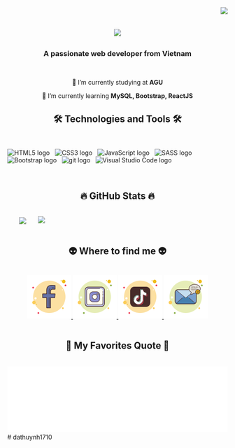<!-- HuynhThanhDat -->
<img align="right" src="https://visitor-badge.laobi.icu/badge?page_id=salesp07.salesp07">
<h1 align="center">
  <a href="https://git.io/typing-svg">
    <img src="https://readme-typing-svg.herokuapp.com/?lines=Hi+There!+👋;+I'm+Dat+Huynh!;&center=true&size=30&color=40E0D0">
  </a>
</h1>
<h3 align="center">A passionate web developer from Vietnam </h3>
<br/>

<div align="center">

🔭 I’m currently studying at **AGU**

🌱 I’m currently learning **MySQL, Bootstrap, ReactJS**

 <!-- 💬 Ask me about **Node.js, React, Firebase, MongoDB** -->

<!-- ⚡ Fun fact **Game of Thrones Night's Watch cloaks are made from Ikea rugs** -->

 </div>

<h2 align="center">🛠 Technologies and Tools 🛠</h2>
<br>
<!-- https://simpleicons.org/ -->

<span><img src="https://img.shields.io/badge/HTML5-282C34?logo=html5&logoColor=E34F26" alt="HTML5 logo" title="HTML5" height="25" /></span>
&nbsp;
<span><img src="https://img.shields.io/badge/CSS3-282C34?logo=css3&logoColor=1572B6" alt="CSS3 logo" title="CSS3" height="25" /></span>
&nbsp;
<span><img src="https://img.shields.io/badge/JavaScript-282C34?logo=javascript&logoColor=F7DF1E" alt="JavaScript logo" title="JavaScript" height="25" /></span>
&nbsp;
<span><img src="https://img.shields.io/badge/Sass-282C34?logo=sass&logoColor=CC6699" alt="SASS logo" title="SASS" height="25" /></span>
&nbsp;
<span><img src="https://img.shields.io/badge/Bootstrap-282C34?logo=bootstrap&logoColor=7952B3" alt="Bootstrap logo" title="Bootstrap" height="25" /></span>
&nbsp;
<span><img src="https://img.shields.io/badge/git-282C34?logo=git&logoColor=F05032" alt="git logo" title="git" height="25" /></span>
&nbsp;
<span><img src="https://img.shields.io/badge/VS%20Code-282C34?logo=visual-studio-code&logoColor=007ACC" alt="Visual Studio Code logo" title="Visual Studio Code" height="25" /></span>
&nbsp;

<br>
<h2 align="center">🔥 GitHub Stats 🔥</h2>
<!-- https://github.com/anuraghazra/github-readme-stats -->
<br>
<div align=center>
  <a href="#" title="dathuynh1710">
    <img width="315" align="center" src="https://github-readme-stats.vercel.app/api/top-langs/?username=dathuynh1710&hide=c%23,powershell,Mathematica,Ruby,Objective-C,Objective-C%2b%2b,Cuda&title_color=61dafb&text_color=ffffff&icon_color=61dafb&bg_color=20232a&langs_count=8&layout=compact&border_color=61dafb&hide_border=true" />
  </a>
  <a href="#" title="dathuynh1710">
    <img align="right" width="434" src="https://github-readme-stats.vercel.app/api?username=dathuynh1710&show_icons=true&theme=react&border_color=61dafb&hide_border=true" />
  </a>
</div>

<br>
<h2 align="center">👽 Where to find me 👽</h2>
<br>
<!--   -->
<div align="center">
  
  <a href="https://facebook.com/dathuynh1710" target="_blank" rel="noopener">
    <img src="./images/facebook.png" alt="dathuynh1710-facebook" />
  </a> 
  <a href="https://www.instagram.com/__thanhdat___/" target="_blank" rel="noopener">
    <img src="./images/instagram.png" alt="dathuynh1710-instagram" />
  </a>
  <a href="https://www.tiktok.com/@huynhdat2506" target="_blank" rel="noopener">
    <img src="./images/tiktok.png" alt="dathuynh1710-tiktok" />
  <a href="mailto:huynhthanhdat2506@gmail.com" target="_top">
    <img src="./images/gmail.png" alt="dathuynh1710-email" />
  </a>
</div>

<br>
<h2 align="center">📑 My Favorites Quote 📑</h2>
<br>
<a href="#" target="_blank">
  <img src="svg/my-quotes.svg" width="846" height="150" alt="dathuynh1710-qoute" />
</a>
#   d a t h u y n h 1 7 1 0 
 
 